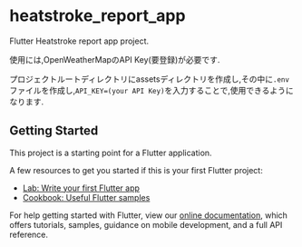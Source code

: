 # heatstroke_report_app

Flutter Heatstroke report app project.

使用には,OpenWeatherMapのAPI Key(要登録)が必要です.

プロジェクトルートディレクトリにassetsディレクトリを作成し,その中に`.env`ファイルを作成し,`API_KEY=(your API Key)`を入力することで,使用できるようになります.

## Getting Started

This project is a starting point for a Flutter application.

A few resources to get you started if this is your first Flutter project:

- [Lab: Write your first Flutter app](https://flutter.dev/docs/get-started/codelab)
- [Cookbook: Useful Flutter samples](https://flutter.dev/docs/cookbook)

For help getting started with Flutter, view our
[online documentation](https://flutter.dev/docs), which offers tutorials,
samples, guidance on mobile development, and a full API reference.
